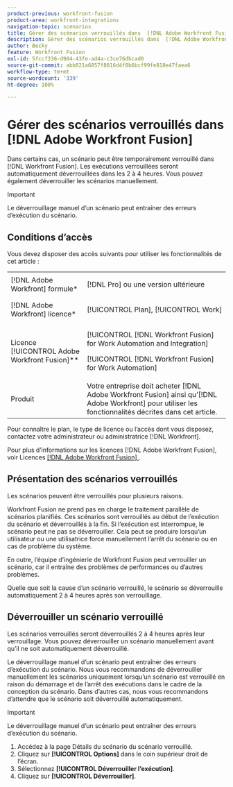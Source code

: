 ```yaml
---
product-previous: workfront-fusion
product-area: workfront-integrations
navigation-topic: scenarios
title: Gérer des scénarios verrouillés dans  [!DNL Adobe Workfront Fusion]
description: Gérer des scénarios verrouillés dans  [!DNL Adobe Workfront Fusion]
author: Becky
feature: Workfront Fusion
exl-id: 5fccf336-d904-43fe-ad4a-c3ce76dbcad0
source-git-commit: abb021a6857f8016d4f8b6bcf99fe818e47faea6
workflow-type: tm+mt
source-wordcount: '339'
ht-degree: 100%

---
```


# Gérer des scénarios verrouillés dans [!DNL Adobe Workfront Fusion]

Dans certains cas, un scénario peut être temporairement verrouillé dans [!DNL Workfront Fusion]. Les exécutions verrouillées seront automatiquement déverrouillées dans les 2 à 4 heures. Vous pouvez également déverrouiller les scénarios manuellement.

>[!IMPORTANT]
>
>Le déverrouillage manuel d’un scénario peut entraîner des erreurs d’exécution du scénario.

## Conditions d’accès

Vous devez disposer des accès suivants pour utiliser les fonctionnalités de cet article :

<table style="table-layout:auto">  
 <col> 
 <col> 
 <tbody> 
  <tr> 
    <td role="rowheader">[!DNL Adobe Workfront] formule*</td> 
   <td> <p>[!DNL Pro] ou une version ultérieure</p> </td> 
  </tr> 
  <tr data-mc-conditions=""> 
   <td role="rowheader">[!DNL Adobe Workfront] licence*</td> 
   <td> <p>[!UICONTROL Plan], [!UICONTROL Work]</p> </td> 
  </tr> 
  <tr> 
   <td role="rowheader">Licence [!UICONTROL Adobe Workfront Fusion]**</td> 
  <td> <p>[!UICONTROL [!DNL Workfront Fusion] for Work Automation and Integration] </p><p>[!UICONTROL [!DNL Workfront Fusion] for Work Automation] </p>  </td>    </tr> 
  </tr> 
  <tr> 
   <td role="rowheader">Produit</td> 
   <td>Votre entreprise doit acheter [!DNL Adobe Workfront Fusion] ainsi qu’[!DNL Adobe Workfront] pour utiliser les fonctionnalités décrites dans cet article.</td> 
  </tr> 
 </tbody> 
</table>

Pour connaître le plan, le type de licence ou l’accès dont vous disposez, contactez votre administrateur ou administratrice [!DNL Workfront].

Pour plus d’informations sur les licences [!DNL Adobe Workfront Fusion], voir Licences [[!DNL Adobe Workfront Fusion] ](../../workfront-fusion/get-started/license-automation-vs-integration.md).

## Présentation des scénarios verrouillés

Les scénarios peuvent être verrouillés pour plusieurs raisons.

Workfront Fusion ne prend pas en charge le traitement parallèle de scénarios planifiés. Ces scénarios sont verrouillés au début de l’exécution du scénario et déverrouillés à la fin. Si l’exécution est interrompue, le scénario peut ne pas se déverrouiller. Cela peut se produire lorsqu’un utilisateur ou une utilisatrice force manuellement l’arrêt du scénario ou en cas de problème du système.

En outre, l’équipe d’ingénierie de Workfront Fusion peut verrouiller un scénario, car il entraîne des problèmes de performances ou d’autres problèmes.

Quelle que soit la cause d’un scénario verrouillé, le scénario se déverrouille automatiquement 2 à 4 heures après son verrouillage.

## Déverrouiller un scénario verrouillé

Les scénarios verrouillés seront déverrouillés 2 à 4 heures après leur verrouillage. Vous pouvez déverrouiller un scénario manuellement avant qu’il ne soit automatiquement déverrouillé.

Le déverrouillage manuel d’un scénario peut entraîner des erreurs d’exécution du scénario. Nous vous recommandons de déverrouiller manuellement les scénarios uniquement lorsqu’un scénario est verrouillé en raison du démarrage et de l’arrêt des exécutions dans le cadre de la conception du scénario. Dans d’autres cas, nous vous recommandons d’attendre que le scénario soit déverrouillé automatiquement.

>[!IMPORTANT]
>
>Le déverrouillage manuel d’un scénario peut entraîner des erreurs d’exécution du scénario.

1. Accédez à la page Détails du scénario du scénario verrouillé.
1. Cliquez sur **[!UICONTROL Options]** dans le coin supérieur droit de l’écran.
1. Sélectionnez **[!UICONTROL Déverrouiller l’exécution]**.
1. Cliquez sur **[!UICONTROL Déverrouiller]**.

